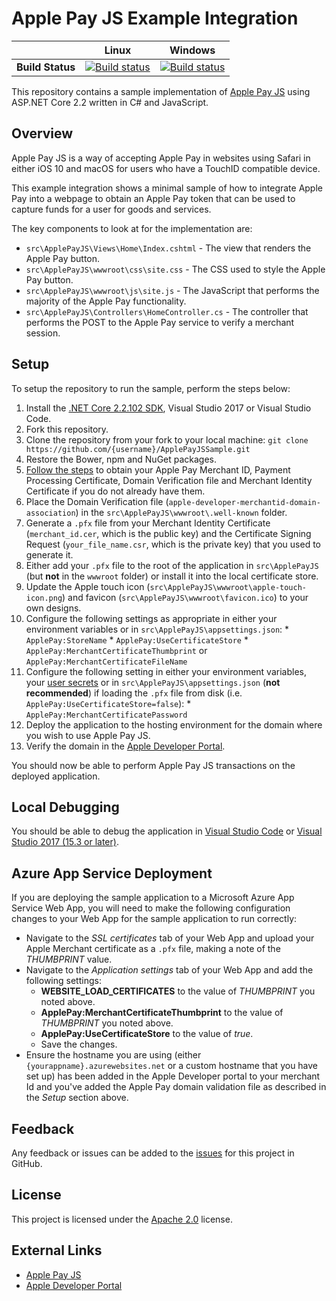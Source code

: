 # Apple Pay JS Example Integration


| | Linux | Windows |
|:-:|:-:|:-:|
| **Build Status** | [![Build status](https://img.shields.io/travis/justeat/ApplePayJSSample/master.svg)](https://travis-ci.org/justeat/ApplePayJSSample) | [![Build status](https://img.shields.io/appveyor/ci/justeattech/applepayjssample/master.svg)](https://ci.appveyor.com/project/justeattech/applepayjssample) |

This repository contains a sample implementation of [Apple Pay JS](https://developer.apple.com/reference/applepayjs/) using ASP.NET Core 2.2 written in C# and JavaScript.

## Overview

Apple Pay JS is a way of accepting Apple Pay in websites using Safari in either iOS 10 and macOS for users who have a TouchID compatible device.

This example integration shows a minimal sample of how to integrate Apple Pay into a webpage to obtain an Apple Pay token that can be used to capture funds for a user for goods and services.

The key components to look at for the implementation are:

  * ```src\ApplePayJS\Views\Home\Index.cshtml``` - The view that renders the Apple Pay button.
  * ```src\ApplePayJS\wwwroot\css\site.css``` - The CSS used to style the Apple Pay button.
  * ```src\ApplePayJS\wwwroot\js\site.js``` - The JavaScript that performs the majority of the Apple Pay functionality.
  * ```src\ApplePayJS\Controllers\HomeController.cs``` - The controller that performs the POST to the Apple Pay service to verify a merchant session.

## Setup

To setup the repository to run the sample, perform the steps below:

  1. Install the [.NET Core 2.2.102 SDK](https://www.microsoft.com/net/download/core), Visual Studio 2017 or Visual Studio Code.
  1. Fork this repository.
  1. Clone the repository from your fork to your local machine: ```git clone https://github.com/{username}/ApplePayJSSample.git```
  1. Restore the Bower, npm and NuGet packages.
  1. [Follow the steps](https://developer.apple.com/reference/applepayjs#2193397) to obtain your Apple Pay Merchant ID, Payment Processing Certificate, Domain Verification file and Merchant Identity Certificate if you do not already have them.
  1. Place the Domain Verification file (```apple-developer-merchantid-domain-association```) in the ```src\ApplePayJS\wwwroot\.well-known``` folder.
  1. Generate a ```.pfx``` file from your Merchant Identity Certificate (```merchant_id.cer```, which is the public key) and the Certificate Signing Request (```your_file_name.csr```, which is the private key) that you used to generate it.
  1. Either add your ```.pfx``` file to the root of the application in ```src\ApplePayJS``` (but **not** in the ```wwwroot``` folder) or install it into the local certificate store.
  1. Update the Apple touch icon (```src\ApplePayJS\wwwroot\apple-touch-icon.png```) and favicon (```src\ApplePayJS\wwwroot\favicon.ico```) to your own designs.
  1. Configure the following settings as appropriate in either your environment variables or in ```src\ApplePayJS\appsettings.json```:
    * ```ApplePay:StoreName```
    * ```ApplePay:UseCertificateStore```
    * ```ApplePay:MerchantCertificateThumbprint``` or ```ApplePay:MerchantCertificateFileName```
  1. Configure the following setting in either your environment variables, your [user secrets](https://docs.asp.net/en/latest/security/app-secrets.html#secret-manager) or in ```src\ApplePayJS\appsettings.json``` (**not recommended**) if loading the ```.pfx``` file from disk (i.e. ```ApplePay:UseCertificateStore=false```):
    * ```ApplePay:MerchantCertificatePassword```
  1. Deploy the application to the hosting environment for the domain where you wish to use Apple Pay JS.
  1. Verify the domain in the [Apple Developer Portal](https://developer.apple.com/account/).

You should now be able to perform Apple Pay JS transactions on the deployed application.

## Local Debugging

You should be able to debug the application in [Visual Studio Code](https://code.visualstudio.com/) or [Visual Studio 2017 (15.3 or later)](https://www.visualstudio.com/downloads/).

## Azure App Service Deployment

If you are deploying the sample application to a Microsoft Azure App Service Web App, you will need to make the following configuration changes to your Web App for the sample application to run correctly:

  * Navigate to the _SSL certificates_ tab of your Web App and upload your Apple Merchant certificate as a ```.pfx``` file, making a note of the _THUMBPRINT_ value.
  * Navigate to the _Application settings_ tab of your Web App and add the following settings:
    * **WEBSITE_LOAD_CERTIFICATES** to the value of _THUMBPRINT_ you noted above.
    * **ApplePay:MerchantCertificateThumbprint** to the value of _THUMBPRINT_ you noted above.
    * **ApplePay:UseCertificateStore** to the value of _true_.
    * Save the changes.
  * Ensure the hostname you are using (either ```{yourappname}.azurewebsites.net``` or a custom hostname that you have set up) has been added in the Apple Developer portal to your merchant Id and you've added the Apple Pay domain validation file as described in the _Setup_ section above.

## Feedback

Any feedback or issues can be added to the [issues](https://github.com/justeat/ApplePayJSSample/issues) for this project in GitHub.

## License

This project is licensed under the [Apache 2.0](https://github.com/justeat/ApplePayJSSample/blob/master/LICENSE) license.

## External Links

  * [Apple Pay JS](https://developer.apple.com/reference/applepayjs)
  * [Apple Developer Portal](https://developer.apple.com/account/)
